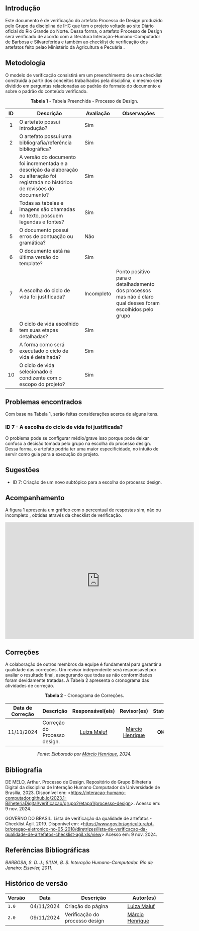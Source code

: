 ## Introdução

Este documento é de verificação do artefato Processo de Design produzido pelo Grupo da disciplina de IHC que tem o projeto voltado ao site Diário oficial do Rio Grande do Norte. Dessa forma, o artefato Processo de Design será verificado de acordo com a literatura Interação-Humano-Computador de Barbosa e Silvareferida e também ao checklist de verificação dos artefatos feito pelao Ministério da Agricultura e Pecuária .

## Metodologia

O modelo de verificação consistirá em um preenchimento de uma checklist construída a partir dos conceitos trabalhados pela disciplina, o mesmo será dividido em perguntas relacionadas ao padrão do formato do documento e sobre o padrão do conteúdo verificado.

<center>

**Tabela 1** - Tabela Preenchida - Processo de Design.

| ID  | Descrição                                                                                              | Avaliação  | Observações               |
| :-: | ------------------------------------------------------------------------------------------------------ | ---------- | ------------------------- |
|  1  | O artefato possui introdução?                                                                          | Sim        |                           |
|  2  | O artefato possui uma bibliografia/referência bibliográfica?                                           | Sim |                           |
|  3  | A versão do documento foi incrementada e a descrição da elaboração ou alteração foi registrada no histórico de revisões do documento?| Sim        |                           |
|  4  | Todas as tabelas e imagens são chamadas no texto, possuem legendas e fontes?|Sim|                           |
|  5  | O documento possui erros de pontuação ou gramática?| Não        |                           |
|  6  | O documento está na última versão do template?| Sim        |                           |
|  7  | A escolha do ciclo de vida foi justificada?                                                            | Incompleto        |               Ponto positivo para o detalhadamento dos processos mas não é claro qual desses foram escolhidos pelo grupo            |
|  8  | O ciclo de vida escolhido tem suas etapas detalhadas?                                                  | Sim        |                           |
|  9  | A forma como será executado o ciclo de vida é detalhada?                                               | Sim|  |
|  10  | O ciclo de vida selecionado é condizente com o escopo do projeto?                                      | Sim        |                           |

</center>


## Problemas encontrados

Com base na Tabela 1, serão feitas considerações acerca de alguns itens.

### ID 7 - A escolha do ciclo de vida foi justificada?

O problema pode se configurar médio/grave isso porque pode deixar confuso a decisão tomada pelo grupo na escolha do processo design. Dessa forma, o artefato podria ter uma maior especificidade, no intuito de servir como guia para a execução do projeto.

## Sugestões

- ID 7: Criação de um novo subtópico para a escolha do processo design.

## Acompanhamento

A figura 1 apresenta um gráfico com o percentual de respostas sim, não ou incompleto , obtidas através da checklist de verificação.

<iframe width="600" height="371" seamless frameborder="0" scrolling="no" src="https://docs.google.com/spreadsheets/d/e/2PACX-1vTUcqPEut7_W-IQRu1nurw951Mg3-PXDKYBpvlrlVLXXIw7U_iOocuDb2tsyrljrCiX6LdR7mo61w3f/pubchart?oid=1007777151&amp;format=interactive"></iframe>

## Correções

A colaboração de outros membros da equipe é fundamental para garantir a qualidade das correções. Um revisor independente será responsável por avaliar o resultado final, assegurando que todas as não conformidades foram devidamente tratadas. A Tabela 2 apresenta o cronograma das atividades de correção.

<center>

**Tabela 2** - Cronograma de Correções.

| Data de Correção | Descrição                 |              Responsável(eis)               |                   Revisor(es)                    |      Status      |
| ---------------- | :------------------------ | :-----------------------------------------: | :----------------------------------------------: | :--------------: |
| 11/11/2024       | Correção do Processo design. | [Luiza Maluf](https://github.com/LuizaMaluf) | [Márcio Henrique](https://github.com/DeM4rcio) | **OK** |

_Fonte: Elaborado por [Márcio Henrique](https://github.com/DeM4rcio), 2024._

</center>


## Bibliografia

DE MELO, Arthur. Processo de Design. Repositório do Grupo Bilheteria Digital da disciplina de Interação Humano Computador da Universidade de Brasília, 2023. Disponível em: <<https://interacao-humano-computador.github.io/2023.1-BilheteriaDigital/verificacao/grupo2/etapa1/processo-design>>. Acesso em: 9 nov. 2024.

GOVERNO DO BRASIL. Lista de verificação da qualidade de artefatos - Checklist Ágil. 2019. Disponível em: <<https://www.gov.br/agricultura/pt-br/pregao-eletronico-no-05-2018/diretrizes/lista-de-verificacao-da-qualidade-de-artefatos-checklist-agil.xls/view>> Acesso em: 9 nov. 2024.

## Referências Bibliográficas

_BARBOSA, S. D. J.; SILVA, B. S. Interação Humano-Computador. Rio de Janeiro: Elsevier, 2011._

## Histórico de versão
| Versão |    Data    |      Descrição      |             Autor(es)                        |
|--------|------------|---------------------|----------------------------------------------|
| `1.0`  | 04/11/2024 | Criação do página | [Luiza Maluf](https://github.com/LuizaMaluf) |
| `2.0`  | 09/11/2024 | Verificação do processo design | [Márcio Henrique](https://github.com/DeM4rcio) |